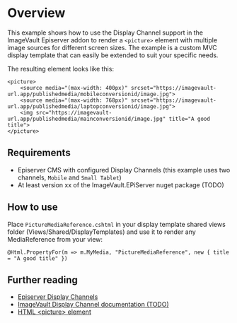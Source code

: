 # Overview
This example shows how to use the Display Channel support in the ImageVault Episerver addon to render a `<picture>` element with multiple image sources for different screen sizes. The example is a custom MVC display template that can easily be extended to suit your specific needs.

The resulting element looks like this:

```
<picture>
    <source media="(max-width: 400px)" srcset="https://imagevault-url.app/publishedmedia/mobileconversionid/image.jpg">
    <source media="(max-width: 768px)" srcset="https://imagevault-url.app/publishedmedia/laptopconversionid/image.jpg">
    <img src="https://imagevault-url.app/publishedmedia/mainconversionid/image.jpg" title="A good title">
</picture>
```

## Requirements
* Episerver CMS with configured Display Channels (this example uses two channels, `Mobile` and `Small Tablet`)
* At least version xx of the ImageVault.EPiServer nuget package (TODO)

## How to use
Place `PictureMediaReference.cshtml` in your display template shared views folder (Views/Shared/DisplayTemplates) and use it to render any MediaReference from your view:

```
@Html.PropertyFor(m => m.MyMedia, "PictureMediaReference", new { title = "A good title" })
```

## Further reading
* [Episerver Display Channels](https://world.episerver.com/documentation/developer-guides/CMS/rendering/display-channels/ "Episerver Display Channels")
* [ImageVault Display Channel documentation (TODO)](# "ImageVault Display Channel documentation (TODO")
* [HTML \<picture\> element](https://developer.mozilla.org/en-US/docs/Web/HTML/Element/picture "HTML <picture> element")
